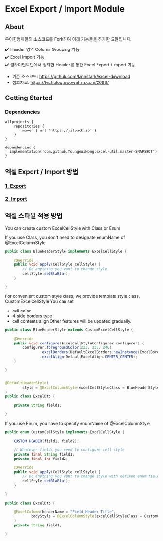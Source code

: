 # Excel Export / Import Module

## About

우아한형제들의 소스코드를 Fork하여 아래 기능들을 추가한 모듈입니다.

✔️ Header 영역 Column Grouping 기능   
✔️ Excel Import 기능   
✔️ 클라이언트단에서 정의한 Header를 통한 Excel Export / Import 기능

* 기존 소스코드: https://github.com/lannstark/excel-download
* 참고자료: https://techblog.woowahan.com/2698/

## Getting Started

### Dependencies

```
allprojects {
    repositories {
        maven { url 'https://jitpack.io' }
    }
}

dependencies {
  implementation('com.github.YoungeuiHong:excel-util:master-SNAPSHOT')
}
```

## 엑셀 Export / Import 방법

### [1. Export](./docs/EXPORT_BY_BACKEND.md)
### [2. Import](./docs/IMPORT_BY_BACKEND.md)

## 엑셀 스타일 적용 방법

You can create custom ExcelCellStyle with Class or Enum

If you use Class, you don't need to designate enumName of @ExcelColumnStyle

```java
public class BlueHeaderStyle implements ExcelCellStyle {

    @Override
    public void apply(CellStyle cellStyle) {
        // Do anything you want to change style
        cellStyle.setBlaBla();
    }

} 
``` 

For convenient custom style class, we provide template style class, CustomExcelCellStyle
You can set

- cell color
- 4-side borders type
- cell contents align
  Other features will be updated gradually.

```java
public class BlueHeaderStyle extends CustomExcelCellStyle {

    @Override
    public void configure(ExcelCellStyleConfigurer configurer) {
        configurer.foregroundColor(223, 235, 246)
                .excelBorders(DefaultExcelBorders.newInstance(ExcelBorderStyle.THIN))
                .excelAlign(DefaultExcelAlign.CENTER_CENTER);
    }

}
```

```java

@DefaultHeaderStyle(
        style = @ExcelColumnStyle(excelCellStyleClass = BlueHeaderStyle.class)
)
public class ExcelDto {

    private String field1;

}
```

If you use Enum, you have to specify enumName of @ExcelColumnStyle

```java
public enum CustomCellStyle implements ExcelCellStyle {

    CUSTOM_HEADER(field1, field2);

    // Whatever fields you need to configure cell style
    private final String field1;
    private final int field2;

    @Override
    public void apply(CellStyle cellStyle) {
        // Do anything you want to change style with defined enum fields.
        cellStyle.setBlaBla();
    }

}
```  

```java
public class ExcelDto {

    @ExcelColumn(headerName = "Field Header Title",
            bodyStyle = @ExcelColumnStyle(excelCellStyleClass = CustomCellStyle.class, enumName = "CUSTOM_HEADER")
    )
    private String field1;

}
```
